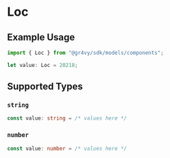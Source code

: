 # Loc

## Example Usage

```typescript
import { Loc } from "@gr4vy/sdk/models/components";

let value: Loc = 20218;
```

## Supported Types

### `string`

```typescript
const value: string = /* values here */
```

### `number`

```typescript
const value: number = /* values here */
```

